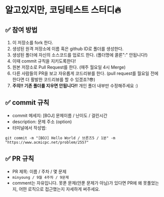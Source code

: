 # 알고있지만, 코딩테스트 스터디🔥

## ✅ 참여 방법
1. 이 저장소를 fork 한다.
2. 생성된 원격 저장소에 이름 혹은 github ID로 폴더를 생성한다.
3. 생성된 폴더에 자신의 소스코드를 업로드 한다. (폴더명에 콜론":" 안됩니다!)
4. 이때 commit 규칙을 지키도록한다!
5. 원본 저장소로 Pull Request를 한다. (매주 월요일 4시 Merge)
6. 다른 사람들의 PR을 보고 자유롭게 코드리뷰를 한다. (pull request를 월요일 전에 한다면 더 활발한 코드리뷰를 할 수 있겠죠?😎)
7. **주의!! 기존 폴더를 지우면 안됩니다!!** 개인 폴더 내부만 수정해주세요 :)

## ✅ commit 규칙
- commit 메세지: [BOJ] 문제이름 / 난이도 / 걸린시간
- description: 문제 주소 (option)
- 터미널에서 작성법:
```
git commit -m "[BOJ] Hello World / 브론즈5 / 1분" -m "https://www.acmicpc.net/problem/2557"
```

## ✅ PR 규칙
- PR 제목: 이름 / 주차 / 몇 문제
- `minyoung / 9월 4주차 / 9문제`
- comment는 자유입니다. 못푼 문제(안푼 문제가 아님)가 있다면 PR에 왜 못풀었는지, 어떤 로직으로 접근했는지 자세하게 써주세요.
